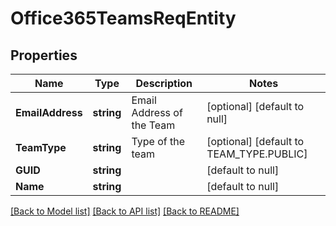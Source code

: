 # Office365TeamsReqEntity

## Properties
Name | Type | Description | Notes
------------ | ------------- | ------------- | -------------
**EmailAddress** | **string** | Email Address of the Team | [optional] [default to null]
**TeamType** | **string** | Type of the team | [optional] [default to TEAM_TYPE.PUBLIC]
**GUID** | **string** |  | [default to null]
**Name** | **string** |  | [default to null]

[[Back to Model list]](../README.md#documentation-for-models) [[Back to API list]](../README.md#documentation-for-api-endpoints) [[Back to README]](../README.md)

